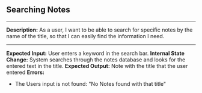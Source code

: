 ## Searching Notes
---
**Description:**
As a user, I want to be able to search for specific notes by the name of the title, so that I can easily find the information I need.

---
**Expected Input:** User enters a keyword in the search bar.
**Internal State Change:** System searches through the notes database and looks for the entered text in the title.
**Expected Output:** Note with the title that the user entered
**Errors:**
- The Users input is not found: "No Notes found with that title"